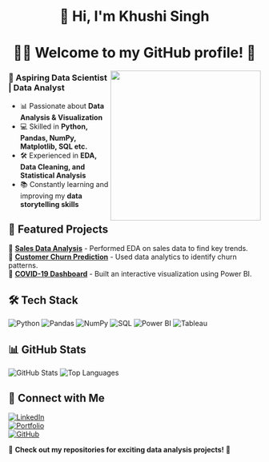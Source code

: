  <h1 align="center">👋 Hi, I'm Khushi Singh</h1>
 <h1 align="center">👨‍💻 Welcome to my GitHub profile! 🚀</h1>

 <img src="https://media.giphy.com/media/K5kfQExKk731K/giphy.gif" width="300px" align="right" alt="">

### 🚀 Aspiring Data Scientist | Data Analyst  

- 📊 Passionate about **Data Analysis & Visualization**  
- 💻 Skilled in **Python, Pandas, NumPy, Matplotlib, SQL etc.**  
- 🛠️ Experienced in **EDA, Data Cleaning, and Statistical Analysis**  
- 📚 Constantly learning and improving my **data storytelling skills**

## 📂 Featured Projects  
🔹 [**Sales Data Analysis**](your-project-link) - Performed EDA on sales data to find key trends.  
🔹 [**Customer Churn Prediction**](your-project-link) - Used data analytics to identify churn patterns.  
🔹 [**COVID-19 Dashboard**](your-project-link) - Built an interactive visualization using Power BI.  

## 🛠️ Tech Stack  
![Python](https://img.shields.io/badge/Python-3776AB?style=for-the-badge&logo=python&logoColor=white)  ![Pandas](https://img.shields.io/badge/Pandas-150458?style=for-the-badge&logo=pandas&logoColor=white)  ![NumPy](https://img.shields.io/badge/NumPy-013243?style=for-the-badge&logo=numpy&logoColor=white)  ![SQL](https://img.shields.io/badge/SQL-4479A1?style=for-the-badge&logo=postgresql&logoColor=white)  ![Power BI](https://img.shields.io/badge/PowerBI-F2C811?style=for-the-badge&logo=powerbi&logoColor=black)  ![Tableau](https://img.shields.io/badge/Tableau-E97627?style=for-the-badge&logo=tableau&logoColor=white)  

## 📊 GitHub Stats  
 ![GitHub Stats](https://github-readme-stats.vercel.app/api?username=khushisingh949&show_icons=true&theme=radical)  ![Top Languages](https://github-readme-stats.vercel.app/api/top-langs/?username=khushisingh949&layout=compact&theme=radical)


## 🔗 Connect with Me  
[![LinkedIn](https://img.shields.io/badge/LinkedIn-Profile-blue?style=for-the-badge&logo=linkedin)](your-linkedin-url)  
[![Portfolio](https://img.shields.io/badge/Portfolio-Website-green?style=for-the-badge&logo=google-chrome)](your-portfolio-url)  
[![GitHub](https://img.shields.io/badge/GitHub-Profile-black?style=for-the-badge&logo=github)](your-github-url)  

🌟 **Check out my repositories for exciting data analysis projects!** 🚀 
